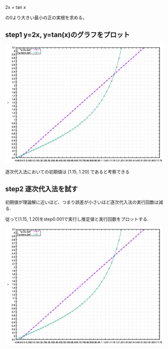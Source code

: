 2x = tan x

の0より大きい最小の正の実根を求める。

## step1 y=2x, y=tan(x)のグラフをプロット

![step 1](https://github.com/Aruminium/Aruminium-Numerical_Simulation_Work/blob/main/work05/step1/step1.png)

逐次代入法においての初期値は [1.15, 1.20] であると考察できる

## step2 逐次代入法を試す

初期値が理論解に近いほど、つまり誤差が小さいほど逐次代入法の実行回数は減る.

従って[1.15, 1.20]をstep0.001で実行し推定値と実行回数をプロットする.

![step 1](https://github.com/Aruminium/Aruminium-Numerical_Simulation_Work/blob/main/work05/step1/step1.png)
